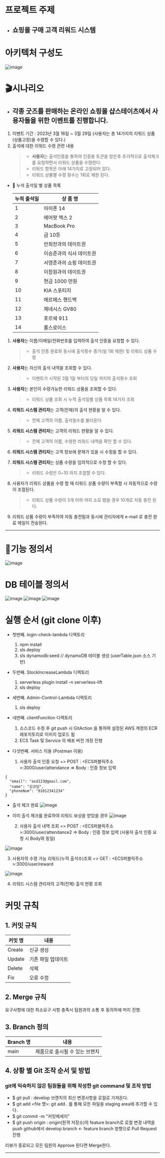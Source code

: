 # 프로젝트 주제

* ## 쇼핑몰 구매 고객 리워드 시스템


# 아키텍처 구성도
![image](https://user-images.githubusercontent.com/118877424/227085745-87f1ab7b-8430-49c5-8d36-e382937d9d85.png)




# 🎬시나리오 
* ## 각종 굿즈를 판매하는 온라인 쇼핑몰 샵스테이츠에서 사용자들을 위한 이벤트를 진행합니다.

1. 이벤트 기간 : 2023년 3월 16일 ~ 3월 29일 (사용자는 총 14가지의 리워드 상품(상품고정)을 수령할 수 있다.)
2. 출석에 대한 리워드 수령 관련 내용
    >- **사용자**는 출석인증을 통하여 인증용 토큰을 받은후 추가적으로 출석체크를 요청하면서 리워드 상품을 수령한다. 
    >- 리워드 항목은 아래 14가지로 고정되어 있다.
    >- 리워드 상품별 수령 횟수는 1회로 제한 된다.


- 🎁 누석 출석일 별 상품 목록

    | 누적 출석일 | 상 품 명 |
    | --- | --- |
    | 1 | 아이폰 14 |
    | 2 | 에어팟 맥스 2 |
    | 3 | MacBook Pro |
    | 4 | 금 10돈 |
    | 5 | 안희찬과의 데이트권 |
    | 6 | 이승준과의 식사 데이트권 |
    | 7 | 서영준과의 쇼핑 데이트권 |
    | 8 | 이창원과의 데이트권 |
    | 9 | 현금 1000 만원 |
    | 10 | KIA 스포티지 |
    | 11 | 에르메스 핸드백  |
    | 12 | 제네시스 GV80 |
    | 13 | 포르쉐 911 |
    | 14 | 롤스로이스 |
1. **사용자**는 이름/이메일/전화번호를 입력하여 출석 인증을 요청할 수 있다.
    >- 출석 인증 완료와 동시에 출석횟수 증가(일 1회 제한) 및 리워드 상품 수령
2. **사용자**는 자신의 출석 내역을 조회할 수 있다.
    >- 이벤트가 시작된 3월 1일 부터의 당일 까지의 출석횟수 조회
3. **사용자**는 본인이 수령가능한 리워드 상품을 조회할 수 있다.
    >- 리워드 상품 조회 시 누적 출석일별 상품 목록 14가지 조회
4. **리워드 시스템 관리자**는 고객(전체)의 출석 현황을 알 수 있다.
    >- 전체 고객의 이름, 출석일수를 불러온다.
5. **리워드 시스템 관리자**는 고객의 리워드 현황을 알 수 있다.
    >- 전체 고객의 이름, 수령한 리워드 내역을 확인 할 수 있다.
6. **리워드 시스템 관리자**는 고객 정보에 문제가 있을 시 수정을 할 수 있다.

7. **리워드 시스템 관리자**는 상품 수량을 임의적으로 수정 할 수 있다.
    >- 리워드 수량은 0~10 까지 조절할 수 있다. 
8. 사용자가 리워드 상품을 수령 할 때 리워드 상품 수량이 부족할 시 자동적으로 수량이 조절된다.
    >- 리워드 상품 수량이 3개 이하 까지 소모 됐을 경우 10개로 자동 충전 된다.
9. 리워드 상품 수량이 부족하여 자동 충전됨과 동시에 관리자에게 e-mail 로 충전 완료 메일이 전송된다.

----

# 📑기능 정의서

![image](https://user-images.githubusercontent.com/118877424/227085931-38d4820a-139c-4198-b89c-1bc11a251c28.png)



# DB 테이블 정의서

![image](https://user-images.githubusercontent.com/99157446/226222967-4cda5155-292c-412c-9f81-2431d28540c5.png)
![image](https://user-images.githubusercontent.com/99157446/226222989-223c7e10-1541-4f2f-b646-b058919db1a6.png)
![image](https://user-images.githubusercontent.com/99157446/226233871-824af74a-970a-4900-acdb-5453b50fa2f8.png)


# 실행 순서 (git clone 이후)
* 첫번째. login-check-lambda 디렉토리
  1. npm install
  2. sls deploy          
  3. sls dynamodb:seed  // dynamoDB 테이블 생성 (userTable.json 소스 기반)

* 두번째. StockIncreaseLambda 디렉토리
  1. serverless plugin install -n serverless-lift 
  2. sls deploy

* 세번째. Admin-Control-Lambda 디렉토리
  1. sls deploy

* 네번째. clientFunction 디렉토리
  1. 소스코드 수정 후 git push 시 GitAction 을 통하여 설정된 AWS 계정의 ECR 레포지토리로 이미지 업로드 됨
  2. ECS Task 및 Service 의 배포 버전 개정 진행

* 다섯번째. 서비스 이용 (Postman 이용)
  1. 사용자 출석 인증 요청
    => POST : <ECS퍼블릭주소>:3000/user/attendance
    => Body : 인증 정보 입력
```
{
  "email": "asd123@gmail.com",
  "name": "김코딩",
  "phoneNum": "01012341234"
} 
```
- 출석 체크 완료
![image](https://user-images.githubusercontent.com/118877424/227089909-8f0efc09-2088-4900-a98f-7e08f37c4d53.png)

- 이미 출석 체크를 완료하여 리워드 보상을 받았을 경우
![image](https://user-images.githubusercontent.com/118877424/227089743-c74e8e6e-9d1d-4d4a-b233-cee2e94481f6.png)



  2. 사용자 출석 내역 조회 
    => POST : <ECS퍼블릭주소>:3000/user/attendance2
    => Body : 인증 정보 입력 (사용자 출석 인증 요청 시 Body와 동일)
    
 ![image](https://user-images.githubusercontent.com/118877424/227090003-3f8a6078-605f-43f2-8ac6-f0b73622ad32.png)

  
  3. 사용자의 수령 가능 리워드(누적 출석수)조회
    => GET : <ECS퍼블릭주소>:3000/user/reward
    
 ![image](https://user-images.githubusercontent.com/118877424/227089329-f700299d-6b19-450b-ac08-55b2b22d2f97.png)


  4. 리워드 시스템 관리자의 고객(전체) 출석 현황 조회



# 커밋 규칙
## 1. 커밋 규칙
커밋 명| 내용
-- | --
Create| 신규 생성
Update| 기존 파일 업데이트
Delete| 삭제
Fix| 오류 수정

## 2. Merge 규칙
요구사항에 대한 최소요구 사항 충족시 팀원과의 소통 후 동의하에 머지 진행.

## 3. Branch 정의
Branch 명 | 내용
-- | --
main | 제품으로 출시될 수 있는 브랜치


## 4. 상황 별 Git 조작 순서 및 방법
### git에 익숙하지 않은 팀원들을 위해 작성한 git command 및 조작 방법
* $ git pull : develop 브랜치의 최신 변경사항을 로컬로 가져온다. 
* $ git add <file 명>: git add . 를 통해 모든 파일을 staging area에 추가할 수 있다. 
* $ git commit -m "커밋메세지" 
* $ git push origin <feature branch>: origin(원격 저장소)의 feature branch로 로컬 변경 내역을 push
github에서 develop branch <- feature branch 방향으로  Pull Request 진행

리뷰가 종료되고 모든 팀원의 Approve 된다면 Merge한다. 

----























